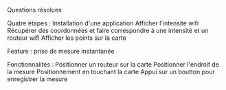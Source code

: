 Questions résolues

Quatre étapes :
  Installation d'une application
  Afficher l'intensité wifi
  Récupérer des coordonnées et faire correspondre à une intensité et un routeur wifi
  Afficher les points sur la carte
  
Feature : prise de mesure instantanée

Fonctionnalités :
  Positionner un routeur sur la carte
  Positionner l'endroit de la mesure
    Positionnement en touchant la carte
    Appui sur un boutton pour enregistrer la mesure
